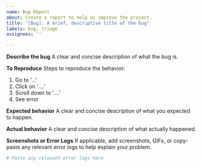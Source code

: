 ```yaml
---
name: Bug Report
about: Create a report to help us improve the project.
title: "[Bug]: A brief, descriptive title of the bug"
labels: bug, triage
assignees: ''

---
```


**Describe the bug**
A clear and concise description of what the bug is.

**To Reproduce**
Steps to reproduce the behavior:
1. Go to '...'
2. Click on '....'
3. Scroll down to '....'
4. See error

**Expected behavior**
A clear and concise description of what you expected to happen.

**Actual behavior**
A clear and concise description of what actually happened.

**Screenshots or Error Logs**
If applicable, add screenshots, GIFs, or copy-paste any relevant error logs to help explain your problem.

```bash
# Paste any relevant error logs here
